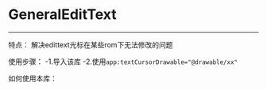 # GeneralEditText
---
特点： 解决edittext光标在某些rom下无法修改的问题

使用步骤： 
  -1.导入该库
  -2.使用`app:textCursorDrawable="@drawable/xx"`
  
如何使用本库：

